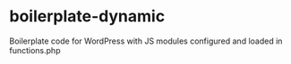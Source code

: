 # boilerplate-dynamic
Boilerplate code for WordPress with JS modules configured and loaded in functions.php
